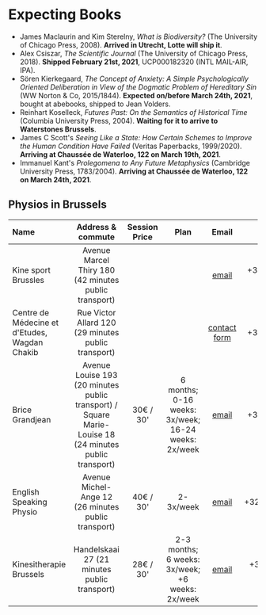 
# Expecting Books
- James Maclaurin and Kim Sterelny, *What is Biodiversity?* (The University of Chicago Press, 2008). **Arrived in Utrecht, Lotte will ship it**.
- Alex Csiszar, *The Scientific Journal* (The University of Chicago Press, 2018). **Shipped February 21st, 2021**, UCP000182320 (INTL MAIL-AIR, IPA).
- Sören Kierkegaard, *The Concept of Anxiety: A Simple Psychologically Oriented Deliberation in View of the Dogmatic Problem of Hereditary Sin* (WW Norton & Co, 2015/1844). **Expected on/before March 24th, 2021**, bought at abebooks, shipped to Jean Volders. 
- Reinhart Koselleck, *Futures Past: On the Semantics of Historical Time* (Columbia University Press, 2004). **Waiting for it to arrive to Waterstones Brussels**.
- James C Scott's *Seeing Like a State: How Certain Schemes to Improve the Human Condition Have Failed* (Veritas Paperbacks, 1999/2020). **Arriving at Chaussée de Waterloo, 122 on March 19th, 2021**.
- Immanuel Kant's *Prolegomena to Any Future Metaphysics* (Cambridge University Press, 1783/2004). **Arriving at Chaussée de Waterloo, 122 on March 24th, 2021**.


## Physios in Brussels
| Name | Address & commute | Session Price | Plan | Email | Phone | Website |
|:-------- |:--------:|:--------:|:--------: |:--------:|:--------:|:--------:| 
|Kine sport Brussles | Avenue Marcel Thiry 180 (42 minutes public transport) |  |  | [email](info@kinesportbrussels.be) | +32(0)476 47 58 99 | [web](https://kine-sport-brussels.be/revalidation-post-operatoire/) |
| Centre de Médecine et d'Etudes, Wagdan Chakib | Rue Victor Allard 120 (29 minutes public transport) |  |  | [contact form](https://www.cme-uccle.be/rendez-vous-docteur-en-ligne/) | +320484957385 |[web](https://www.cme-uccle.be/kine-post-operatoire/) |
| Brice Grandjean | Avenue Louise 193 (20 minutes public transport) / Square Marie-Louise 18  (24 minutes public transport) | 30€ / 30' | 6 months; 0-16 weeks: 3x/week; 16-24 weeks: 2x/week | [email](grandjeanbrice@gmail.com) | +320486787016 | [web](https://www.doctoranytime.be/en/d/physiotherapist/brice-grandjean) |
| English Speaking Physio | Avenue Michel-Ange 12 (26 minutes public transport) | 40€ / 30' | 2-3x/week | [email](englishspeakingphysio@gmail.com) | +32(0)483481141 | [web](https://www.englishspeakingphysio.com/) |
| Kinesitherapie Brussels | Handelskaai 27 (21 minutes public transport) | 28€ / 30' | 2-3 months; 6 weeks: 3x/week; +6 weeks: 2x/week | [email](kinesitherapie.brussels@hotmail.com) | +32 0470 04 41 89 | [web](https://www.kinesitherapie.brussels/) |

